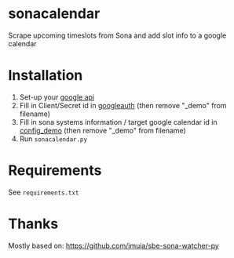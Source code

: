 # sonacalendar
Scrape upcoming timeslots from Sona and add slot info to a google calendar

# Installation
1. Set-up your [google api](https://developers.google.com/google-apps/calendar/quickstart/python)
2. Fill in Client/Secret id in [googleauth](googleauth_demo.json) (then remove "_demo" from filename)
3. Fill in sona systems information / target google calendar id in [config_demo](config_demo.yaml) (then remove "_demo" from filename)
4. Run `sonacalendar.py`

# Requirements
See `requirements.txt`

# Thanks
Mostly based on: https://github.com/jmuia/sbe-sona-watcher-py
